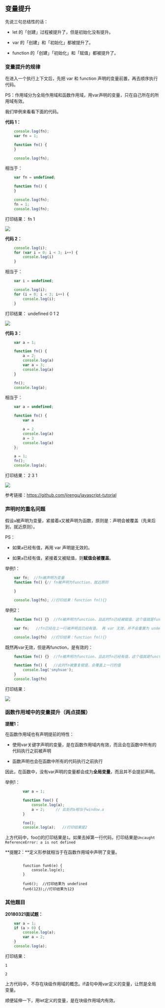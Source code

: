 

## 变量提升

先说三句总结性的话：

- let 的「创建」过程被提升了，但是初始化没有提升。

- var 的「创建」和「初始化」都被提升了。

- function 的「创建」「初始化」和「赋值」都被提升了。

### 变量提升的规律

在进入一个执行上下文后，先把 var 和 function 声明的变量前置，再去顺序执行代码。

PS：作用域分为全局作用域和函数作用域，用var声明的变量，只在自己所在的所用域有效。

我们举例来看看下面的代码。

**代码 1：**

```javascript
    console.log(fn);
    var fn = 1;

    function fn() {
    }

    console.log(fn);
```


相当于：

```javascript
    var fn = undefined;

    function fn() {
    }

    console.log(fn);
    fn = 1;
    console.log(fn);
```

打印结果： fn 1

![](http://img.smyhvae.com/20180321_1810.png)

**代码 2：**

```javascript
    console.log(i);
    for (var i = 0; i < 3; i++) {
        console.log(i)
    }
```

相当于：

```javascript
    var i = undefined;

    console.log(i);
    for (i = 0; i < 3; i++) {
        console.log(i);
    }
```

打印结果： undefined 0 1 2

![](http://img.smyhvae.com/20180321_1817.png)


**代码 3：**

```javascript
    var a = 1;

    function fn() {
        a = 2;
        console.log(a)
        var a = 3;
        console.log(a)
    }

    fn();
    console.log(a);
```

相当于：

```javascript
    var a = undefined;

    function fn() {
        var a

        a = 2
        console.log(a)
        a = 3
        console.log(a)
    };

    a = 1;
    fn();
    console.log(a);
```
 
打印结果： 2 3 1

![](http://img.smyhvae.com/20180321_1827.png)

参考链接：<https://github.com/jirengu/javascript-tutorial>


### 声明时的重名问题

假设`a`被声明为变量，紧接着`a`又被声明为函数，原则是：声明会被覆盖（先来后到，就近原则）。

PS：

- 如果`a`已经有值，再用 var 声明是无效的。

- 如果`a`已经有值，紧接着又被赋值，则**赋值会被覆盖**。


举例1：

```javascript
    var fn;  //fn被声明为变量
    function fn() {// fn被声明为function，就近原则

    }

    console.log(fn); //打印结果：function fn(){}

```

举例2：

```javascript
    function fn() {}  //fn被声明为function，且此时fn已经被赋值，这个值就是function的对象

    var fn;   //fn已经在上一行被声明且已经有值， 再 var 无效，并不会重置为 undefined

    console.log(fn)  //打印结果：function fn(){}
```


既然再var无效，但是再function，是有效的：


```javascript
    function fn() {}  //fn被声明为function，且此时fn已经有值，这个值就是function的对象

    function fn() {   //此时fn被重复赋值，会覆盖上一行的值
        console.log('smyhvae');
    }
    console.log(fn)

```

打印结果：

![](http://img.smyhvae.com/20180321_1845.png)

### 函数作用域中的变量提升（两点提醒）


**提醒1：**

在函数作用域也有声明提前的特性：

- 使用var关键字声明的变量，是在函数作用域内有效，而且会在函数中所有的代码执行之前被声明

- 函数声明也会在函数中所有的代码执行之前执行


因此，在函数中，没有var声明的变量都会成为**全局变量**，而且并不会提前声明。

举例1：

```javascript
        var a = 1;

        function foo() {
            console.log(a);
            a = 2;     // 此处的a相当于window.a
        }

        foo();
        console.log(a);   //打印结果是2

```

上方代码中，foo()的打印结果是`1`。如果去掉第一行代码，打印结果是`Uncaught ReferenceError: a is not defined`


**提醒2：**定义形参就相当于在函数作用域中声明了变量。

```

        function fun6(e) {
            console.log(e);
        }

        fun6();  //打印结果为 undefined
        fun6(123);//打印结果为123
```

### 其他题目

**20180321面试题：**

```javascript
    var a = 1;
    if (a > 0) {
        console.log(a);
        var a = 2;
    }
    console.log(a);

```

打印结果：

```
1

2
```

上方代码中，不存在块级作用域的概念。if语句中用var定义的变量，让然是全局变量。

顺便延伸一下，用let定义的变量，是在块级作用域内有效。